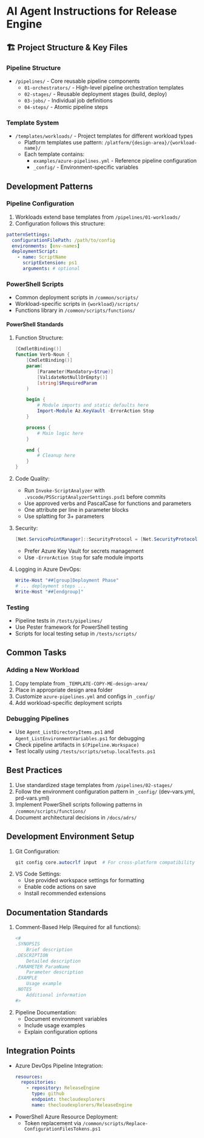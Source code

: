 # AI Agent Instructions for Release Engine

## 🏗️ Project Structure & Key Files

### Pipeline Structure

- `/pipelines/` - Core reusable pipeline components
  - `01-orchestrators/` - High-level pipeline orchestration templates
  - `02-stages/` - Reusable deployment stages (build, deploy)
  - `03-jobs/` - Individual job definitions
  - `04-steps/` - Atomic pipeline steps

### Template System

- `/templates/workloads/` - Project templates for different workload types
  - Platform templates use pattern: `/platform/{design-area}/{workload-name}/`
  - Each template contains:
    - `examples/azure-pipelines.yml` - Reference pipeline configuration
    - `_config/` - Environment-specific variables

## Development Patterns

### Pipeline Configuration

1. Workloads extend base templates from `/pipelines/01-workloads/`
2. Configuration follows this structure:

```yaml
patternSettings:
  configurationFilePath: /path/to/config
  environments: [env-names]
  deploymentScript:
    - name: ScriptName
      scriptExtension: ps1
      arguments: # optional
```

### PowerShell Scripts

- Common deployment scripts in `/common/scripts/`
- Workload-specific scripts in `{workload}/scripts/`
- Functions library in `/common/scripts/functions/`

#### PowerShell Standards

1. Function Structure:

   ```powershell
   [CmdletBinding()]
   function Verb-Noun {
       [CmdletBinding()]
       param(
           [Parameter(Mandatory=$true)]
           [ValidateNotNullOrEmpty()]
           [string]$RequiredParam
       )

       begin {
           # Module imports and static defaults here
           Import-Module Az.KeyVault -ErrorAction Stop
       }

       process {
           # Main logic here
       }

       end {
           # Cleanup here
       }
   }
   ```

2. Code Quality:

   - Run `Invoke-ScriptAnalyzer` with `.vscode/PSScriptAnalyzerSettings.psd1` before commits
   - Use approved verbs and PascalCase for functions and parameters
   - One attribute per line in parameter blocks
   - Use splatting for 3+ parameters

3. Security:

   ```powershell
   [Net.ServicePointManager]::SecurityProtocol = [Net.SecurityProtocolType]::Tls12
   ```

   - Prefer Azure Key Vault for secrets management
   - Use `-ErrorAction Stop` for safe module imports

4. Logging in Azure DevOps:
   ```powershell
   Write-Host "##[group]Deployment Phase"
   # ... deployment steps ...
   Write-Host "##[endgroup]"
   ```

### Testing

- Pipeline tests in `/tests/pipelines/`
- Use Pester framework for PowerShell testing
- Scripts for local testing setup in `/tests/scripts/`

## Common Tasks

### Adding a New Workload

1. Copy template from `_TEMPLATE-COPY-ME-design-area/`
2. Place in appropriate design area folder
3. Customize `azure-pipelines.yml` and configs in `_config/`
4. Add workload-specific deployment scripts

### Debugging Pipelines

- Use `Agent_ListDirectoryItems.ps1` and `Agent_ListEnvironmentVariables.ps1` for debugging
- Check pipeline artifacts in `$(Pipeline.Workspace)`
- Test locally using `/tests/scripts/setup.localTests.ps1`

## Best Practices

1. Use standardized stage templates from `/pipelines/02-stages/`
2. Follow the environment configuration pattern in `_config/` (dev-vars.yml, prd-vars.yml)
3. Implement PowerShell scripts following patterns in `/common/scripts/functions/`
4. Document architectural decisions in `/docs/adrs/`

## Development Environment Setup

1. Git Configuration:
   ```powershell
   git config core.autocrlf input  # For cross-platform compatibility
   ```
2. VS Code Settings:
   - Use provided workspace settings for formatting
   - Enable code actions on save
   - Install recommended extensions

## Documentation Standards

1. Comment-Based Help (Required for all functions):
   ```powershell
   <#
   .SYNOPSIS
       Brief description
   .DESCRIPTION
       Detailed description
   .PARAMETER ParamName
       Parameter description
   .EXAMPLE
       Usage example
   .NOTES
       Additional information
   #>
   ```
2. Pipeline Documentation:
   - Document environment variables
   - Include usage examples
   - Explain configuration options

## Integration Points

- Azure DevOps Pipeline Integration:
  ```yaml
  resources:
    repositories:
      - repository: ReleaseEngine
        type: github
        endpoint: thecloudexplorers
        name: thecloudexplorers/ReleaseEngine
  ```
- PowerShell Azure Resource Deployment:
  - Token replacement via `/common/scripts/Replace-ConfigurationFilesTokens.ps1`
